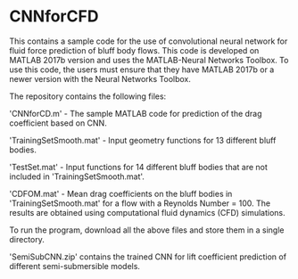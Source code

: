 # CNNforCFD
This contains a sample code for the use of convolutional neural network for fluid force prediction of bluff body flows. 
This code is developed on MATLAB 2017b version and uses the MATLAB-Neural Networks Toolbox. To use this code, the users must ensure that they have MATLAB 2017b or a newer version with the Neural Networks Toolbox.

The repository contains the following files:

'CNNforCD.m' - The sample MATLAB code for prediction of the drag coefficient based on CNN.

'TrainingSetSmooth.mat' - Input geometry functions for 13 different bluff bodies.

'TestSet.mat' - Input functions for 14 different bluff bodies that are not included in 'TrainingSetSmooth.mat'.

'CDFOM.mat' - Mean drag coefficients on the bluff bodies in 'TrainingSetSmooth.mat' for a flow with a Reynolds Number = 100. The results are obtained using computational fluid dynamics (CFD) simulations.

To run the program, download all the above files and store them in a single directory.

'SemiSubCNN.zip' contains the trained CNN for lift coefficient prediction of different semi-submersible models.
